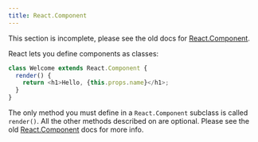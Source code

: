 ```yaml
---
title: React.Component
---
```


<Wip>

This section is incomplete, please see the old docs for [React.Component](https://reactjs.org/docs/react-component.html).

</Wip>


<Intro>

React lets you define components as classes:

```js
class Welcome extends React.Component {
  render() {
    return <h1>Hello, {this.props.name}</h1>;
  }
}
```

The only method you must define in a `React.Component` subclass is called `render()`. All the other methods described on are optional. Please see the old [React.Component](https://reactjs.org/docs/react-component.html) docs for more info.

</Intro>

<InlineToc />
